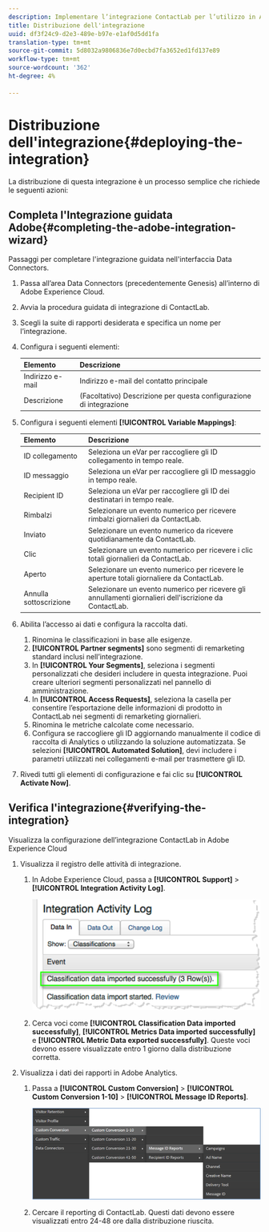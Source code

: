```yaml
---
description: Implementare l’integrazione ContactLab per l’utilizzo in Adobe Analytics.
title: Distribuzione dell'integrazione
uuid: df3f24c9-d2e3-489e-b97e-e1af0d5dd1fa
translation-type: tm+mt
source-git-commit: 5d8032a9806836e7d0ecbd7fa3652ed1fd137e89
workflow-type: tm+mt
source-wordcount: '362'
ht-degree: 4%

---
```



# Distribuzione dell&#39;integrazione{#deploying-the-integration}

La distribuzione di questa integrazione è un processo semplice che richiede le seguenti azioni:

## Completa l&#39;Integrazione guidata Adobe{#completing-the-adobe-integration-wizard}

Passaggi per completare l&#39;integrazione guidata nell&#39;interfaccia Data Connectors.

1. Passa all’area Data Connectors (precedentemente Genesis) all’interno di Adobe Experience Cloud.
1. Avvia la procedura guidata di integrazione di ContactLab.
1. Scegli la suite di rapporti desiderata e specifica un nome per l’integrazione.
1. Configura i seguenti elementi:

   | Elemento | Descrizione |
   |---|---|
   | Indirizzo e-mail | Indirizzo e-mail del contatto principale |
   | Descrizione | (Facoltativo) Descrizione per questa configurazione di integrazione |

1. Configura i seguenti elementi **[!UICONTROL Variable Mappings]**:

   | Elemento | Descrizione |
   |---|---|
   | ID collegamento | Seleziona un eVar per raccogliere gli ID collegamento in tempo reale. |
   | ID messaggio | Seleziona un eVar per raccogliere gli ID messaggio in tempo reale. |
   | Recipient ID | Seleziona un eVar per raccogliere gli ID dei destinatari in tempo reale. |
   | Rimbalzi | Selezionare un evento numerico per ricevere rimbalzi giornalieri da ContactLab. |
   | Inviato | Selezionare un evento numerico da ricevere quotidianamente da ContactLab. |
   | Clic | Selezionare un evento numerico per ricevere i clic totali giornalieri da ContactLab. |
   | Aperto | Selezionare un evento numerico per ricevere le aperture totali giornaliere da ContactLab. |
   | Annulla sottoscrizione | Selezionare un evento numerico per ricevere gli annullamenti giornalieri dell&#39;iscrizione da ContactLab. |

1. Abilita l’accesso ai dati e configura la raccolta dati.
   1. Rinomina le classificazioni in base alle esigenze.
   1. **[!UICONTROL Partner segments]** sono segmenti di remarketing standard inclusi nell’integrazione.
   1. In **[!UICONTROL Your Segments]**, seleziona i segmenti personalizzati che desideri includere in questa integrazione. Puoi creare ulteriori segmenti personalizzati nel pannello di amministrazione.
   1. In **[!UICONTROL Access Requests]**, seleziona la casella per consentire l’esportazione delle informazioni di prodotto in ContactLab nei segmenti di remarketing giornalieri.
   1. Rinomina le metriche calcolate come necessario.
   1. Configura se raccogliere gli ID aggiornando manualmente il codice di raccolta di Analytics o utilizzando la soluzione automatizzata. Se selezioni **[!UICONTROL Automated Solution]**, devi includere i parametri utilizzati nei collegamenti e-mail per trasmettere gli ID.
1. Rivedi tutti gli elementi di configurazione e fai clic su **[!UICONTROL Activate Now]**.

## Verifica l&#39;integrazione{#verifying-the-integration}

Visualizza la configurazione dell’integrazione ContactLab in Adobe Experience Cloud

1. Visualizza il registro delle attività di integrazione.
   1. In Adobe Experience Cloud, passa a **[!UICONTROL Support]** > **[!UICONTROL Integration Activity Log]**.

      ![](assets/integration_activity_log.png)

   1. Cerca voci come **[!UICONTROL Classification Data imported successfully]**, **[!UICONTROL Metrics Data imported successfully]** e **[!UICONTROL Metric Data exported successfully]**. Queste voci devono essere visualizzate entro 1 giorno dalla distribuzione corretta.
1. Visualizza i dati dei rapporti in Adobe Analytics.
   1. Passa a **[!UICONTROL Custom Conversion]** > **[!UICONTROL Custom Conversion 1-10]** > **[!UICONTROL Message ID Reports]**.

      ![](assets/reporting.png)

   1. Cercare il reporting di ContactLab. Questi dati devono essere visualizzati entro 24-48 ore dalla distribuzione riuscita.
